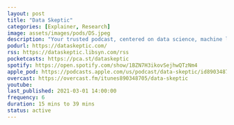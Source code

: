 ```yaml
---
layout: post
title: "Data Skeptic"
categories: [Explainer, Research]
image: assets/images/pods/DS.jpeg
description: "Your trusted podcast, centered on data science, machine learning, and artificial intelligence."
podurl: https://dataskeptic.com/
rss: https://dataskeptic.libsyn.com/rss
pocketcasts: https://pca.st/dataskeptic
spotify: https://open.spotify.com/show/1BZN7H3ikovSejhwQTzNm4
apple_pod: https://podcasts.apple.com/us/podcast/data-skeptic/id890348705
overcast: https://overcast.fm/itunes890348705/data-skeptic
youtube:
last_published: 2021-03-01 14:00:00
frequency: 6
duration: 15 mins to 39 mins
status: active
---
```

